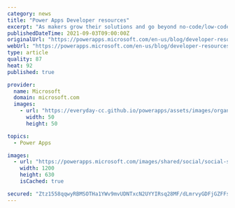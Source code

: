 ```yaml
---
category: news
title: "Power Apps Developer resources"
excerpt: "As makers grow their solutions and go beyond no-code/low-code, there are key pieces of information that makers need to connect to the Power Platform through the SDK, service endpoints or developer tools&#8230; this information is now readily available on the maker portal."
publishedDateTime: 2021-09-03T09:00:00Z
originalUrl: "https://powerapps.microsoft.com/en-us/blog/developer-resources/"
webUrl: "https://powerapps.microsoft.com/en-us/blog/developer-resources/"
type: article
quality: 87
heat: 92
published: true

provider:
  name: Microsoft
  domain: microsoft.com
  images:
    - url: "https://everyday-cc.github.io/powerapps/assets/images/organizations/microsoft.com-50x50.jpg"
      width: 50
      height: 50

topics:
  - Power Apps

images:
  - url: "https://powerapps.microsoft.com/images/shared/social/social-share-post-ignite.png"
    width: 1200
    height: 630
    isCached: true

secured: "Ztz1558qqwyRBMSOTHa1YWv9mvUDNTxcN2UYYIRsq28MF/dLmrvyGDFjGZFFsUe31Zk3lKVA8C5v/xV2YW4aEkxDAeXMHmNNK+TNcMT462PQqugfMnhmdlOUS6QzOUWKUeBSxlPpk5lRtpAt4WJf4KopxdQvp/wHSoV7RyoGlt8XsxVFKBROkh/9NEpINkF8fphEQqYxEOj7K+BtLqGNlX1jK0kPgduOVUXCi15y01TLRbhq/Bfq1STKDH7smKGtWT/Zb1pbjEFZ5sQRwALgc2T7WOVSJMjs8kOFR+vGp7nyQjSE7TRCExYPPyZDxzQDuhia9XuUef+vEis7QAsjA/nSHfVeaUnAsIsw596jRW8=;X9bDNrJlPRWPY3BpYtm7bA=="
---
```


